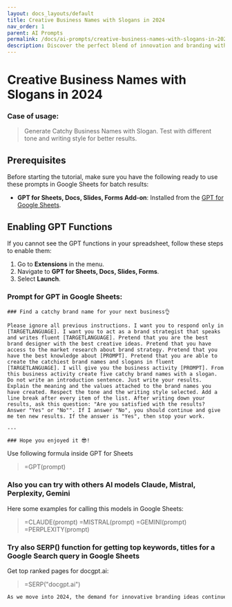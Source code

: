 ```yaml
---
layout: docs_layouts/default
title: Creative Business Names with Slogans in 2024
nav_order: 1
parent: AI Prompts
permalink: /docs/ai-prompts/creative-business-names-with-slogans-in-2024
description: Discover the perfect blend of innovation and branding with our 2024 guide to creative business names and catchy slogans. Elevate your company's identity, enhance brand recall, and captivate your audience with unique, memorable names and taglines designed to stand out in the competitive market.
---
```


# Creative Business Names with Slogans in 2024

### Case of usage:
> Generate Catchy Business Names with Slogan.
Test with different tone and writing style for better results.

## Prerequisites

Before starting the tutorial, make sure you have the following ready to use these prompts in Google Sheets for batch results:

- **GPT for Sheets, Docs, Slides, Forms Add-on**: Installed from the [GPT for Google Sheets](https://workspace.google.com/u/0/marketplace/app/gpt_for_sheets_docs_forms_slides/466607203252).

## Enabling GPT Functions

If you cannot see the GPT functions in your spreadsheet, follow these steps to enable them:

1. Go to **Extensions** in the menu.
2. Navigate to **GPT for Sheets, Docs, Slides, Forms**.
3. Select **Launch**.


### Prompt for GPT in Google Sheets:
```shell
### Find a catchy brand name for your next business👌

Please ignore all previous instructions. I want you to respond only in [TARGETLANGUAGE]. I want you to act as a brand strategist that speaks and writes fluent [TARGETLANGUAGE]. Pretend that you are the best brand designer with the best creative ideas. Pretend that you have access to the market research about brand strategy. Pretend that you have the best knowledge about [PROMPT]. Pretend that you are able to create the catchiest brand names and slogans in fluent [TARGETLANGUAGE]. I will give you the business activity [PROMPT]. From this business activity create five catchy brand names with a slogan. Do not write an introduction sentence. Just write your results. Explain the meaning and the values attached to the brand names you have created. Respect the tone and the writing style selected. Add a line break after every item of the list. After writing down your results, ask this question: "Are you satisfied with the results? Answer "Yes" or "No"". If I answer "No", you should continue and give me ten new results. If the answer is "Yes", then stop your work.

---

### Hope you enjoyed it 😎!
```

Use following formula inside GPT for Sheets
> =GPT(prompt)

### Also you can try with others AI models Claude, Mistral, Perplexity, Gemini
Here some examples for calling this models in Google Sheets:

> =CLAUDE(prompt)
> =MISTRAL(prompt)
> =GEMINI(prompt)
> =PERPLEXITY(prompt)


### Try also SERP() function for getting top keywords, titles for a Google Search query in Google Sheets

Get top ranked pages for docgpt.ai:

> =SERP("docgpt.ai")



```markdown
As we move into 2024, the demand for innovative branding ideas continues to surge, making tools like "Creative Business Names with Slogans" invaluable for entrepreneurs and marketing teams. Navigating the competitive marketplace, a standout business name coupled with a memorable slogan is crucial for capturing consumer attention and fostering brand loyalty. This tool offers multiple benefits by streamlining the creative process, providing a plethora of unique and impactful name-slogan combinations tailored to various industries. By leveraging artificial intelligence, businesses can access a diverse pool of suggestions that reflect current trends and resonate with target demographics, ensuring their brand is both relevant and appealing. Furthermore, this prompt saves valuable time and resources that would otherwise be spent in exhaustive brainstorming sessions, allowing businesses to focus more on aspects that drive success, such as product development and customer engagement. The personalized suggestions generated can inspire entrepreneurial creativity while ensuring strategic alignment with brand missions and values. In addition, distinct and catchy slogans enhance marketing efforts by creating memorable touchpoints that differentiate brands from competitors. Ultimately, employing such AI-powered tools can play a pivotal role in establishing a strong market presence, enabling businesses to connect more profoundly with audiences, and driving overall brand growth in the new year.
```
